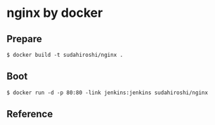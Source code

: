 # nginx by docker

## Prepare

```
$ docker build -t sudahiroshi/nginx .
```

## Boot

```
$ docker run -d -p 80:80 -link jenkins:jenkins sudahiroshi/nginx
```

## Reference


